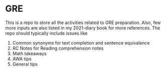 # GRE
This is a repo to store all the activities related to GRE preparation. Also, few more inputs are also listed in my 2021-diary book for more references.
The repo should typically include issues like 
1. Common synonyms for text completion and sentence equivalance
1. RC Notes for Reading comprehension notes
1. Math takeaways
1. AWA tips
1. General tips
